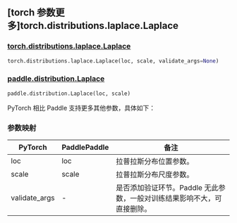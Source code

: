 ## [torch 参数更多]torch.distributions.laplace.Laplace

### [torch.distributions.laplace.Laplace](https://pytorch.org/docs/stable/distributions.html#torch.distributions.laplace.Laplace)

```python
torch.distributions.laplace.Laplace(loc, scale, validate_args=None)
```

### [paddle.distribution.Laplace](https://www.paddlepaddle.org.cn/documentation/docs/zh/develop/api/paddle/distribution/Laplace_cn.html#laplace)

```python
paddle.distribution.Laplace(loc, scale)
```

PyTorch 相比 Paddle 支持更多其他参数，具体如下：

### 参数映射

| PyTorch       | PaddlePaddle | 备注                                                                    |
| ------------- | ------------ | ----------------------------------------------------------------------- |
| loc           | loc          | 拉普拉斯分布位置参数。                                                  |
| scale         | scale        | 拉普拉斯分布尺度参数。                                                  |
| validate_args | -            | 是否添加验证环节。Paddle 无此参数，一般对训练结果影响不大，可直接删除。 |
